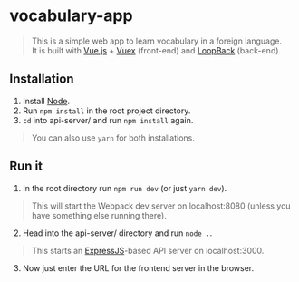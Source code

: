 # vocabulary-app

> This is a simple web app to learn vocabulary in a foreign language. <br>It is built with [Vue.js](https://vuejs.org/) + [Vuex](https://vuex.vuejs.org/en/intro.html) (front-end) and [LoopBack](https://loopback.io/) (back-end).

## Installation

1. Install [Node](https://nodejs.org/en/).
2. Run `npm install` in the root project directory.
3. `cd` into api-server/ and run `npm install` again.

> You can also use `yarn` for both installations.

## Run it

1. In the root directory run `npm run dev` (or just `yarn dev`).
> This will start the Webpack dev server on localhost:8080 (unless you have something else running there).
2. Head into the api-server/ directory and run `node .`.
> This starts an [ExpressJS](https://expressjs.com/)-based API server on localhost:3000.
3. Now just enter the URL for the frontend server in the browser.
